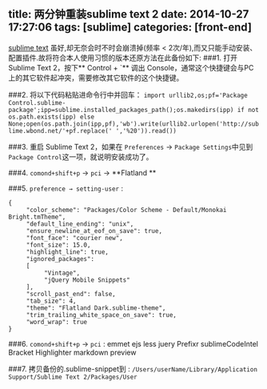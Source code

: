 title: 两分钟重装sublime text 2
date: 2014-10-27 17:27:06
tags: [sublime]
categories: [front-end]
---
[sublime text](ttp://www.sublimetext.com) 虽好,却无奈会时不时会崩溃掉(频率 < 2次/年),而又只能手动安装、配置插件.故将符合本人使用习惯的版本还原方法在此备份如下:
###1.
打开 Sublime Text 2，按下** Control + `** 调出 Console，通常这个快捷键会与PC上的其它软件起冲突，需要修改其它软件的这个快捷键。

###2.
将以下代码粘贴进命令行中并回车：
    ```
    import urllib2,os;pf='Package Control.sublime-package';ipp=sublime.installed_packages_path();os.makedirs(ipp) if not os.path.exists(ipp) else None;open(os.path.join(ipp,pf),'wb').write(urllib2.urlopen('http://sublime.wbond.net/'+pf.replace(' ','%20')).read())
    ```

###3.
重启 Sublime Text 2，如果在 `Preferences` -> `Package Settings`中见到`Package Control`这一项，就说明安装成功了。

###4.
`comond+shift+p` → `pci` → **Flatland **

###5.
`preference → setting-user` :
```
{
     "color_scheme": "Packages/Color Scheme - Default/Monokai Bright.tmTheme",
     "default_line_ending": "unix",
     "ensure_newline_at_eof_on_save": true,
     "font_face": "courier new",
     "font_size": 15.0,
     "highlight_line": true,
     "ignored_packages":
     [
          "Vintage",
          "jQuery Mobile Snippets"
     ],
     "scroll_past_end": false,
     "tab_size": 4,
     "theme": "Flatland Dark.sublime-theme",
     "trim_trailing_white_space_on_save": true,
     "word_wrap": true
}
```

###6.
`comond+shift+p` → `pci` :
emmet
ejs
less
juery
Prefixr
sublimeCodeIntel
Bracket Highlighter
markdown preview

###7.
拷贝备份的.sublime-snippet到 :
`/Users/userName/Library/Application Support/Sublime Text 2/Packages/User`
